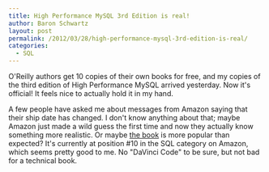 ```yaml
---
title: High Performance MySQL 3rd Edition is real!
author: Baron Schwartz
layout: post
permalink: /2012/03/28/high-performance-mysql-3rd-edition-is-real/
categories:
  - SQL
---
```

O'Reilly authors get 10 copies of their own books for free, and my copies of the third edition of High Performance MySQL arrived yesterday. Now it's official! It feels nice to actually hold it in my hand.

A few people have asked me about messages from Amazon saying that their ship date has changed. I don't know anything about that; maybe Amazon just made a wild guess the first time and now they actually know something more realistic. Or maybe [the book][1] is more popular than expected? It's currently at position #10 in the SQL category on Amazon, which seems pretty good to me. No "DaVinci Code" to be sure, but not bad for a technical book.

 [1]: http://www.amazon.com/High-Performance-MySQL-Optimization-Replication/dp/1449314287/?tag=xaprb-20
